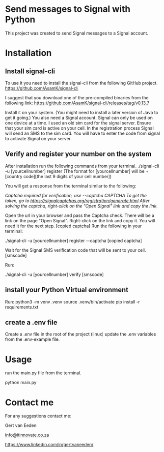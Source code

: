 # Send messages to Signal with Python

This project was created to send Signal messages to a Signal account.
 
# Installation

## Install signal-cli
To use it you need to install the signal-cli from the following GitHub project.
https://github.com/AsamK/signal-cli

I suggest that you download one of the pre-compiled binaries from the following link:
https://github.com/AsamK/signal-cli/releases/tag/v0.13.7

Install it on your system. (You might need to install a later version of Java to get it going.)
You also need a Signal account. Signal can only be used on one device at a time. I used an old sim card for the signal server. Ensure that your sim card is active on your cell. In the registration process Signal will send an SMS to the sim card. You will have to enter the code from signal to activate Signal on your server.
## Verify and register your number on the system
After installation run the following commands from your terminal.
./signal-cli -u [yourcellnumber] register
(The format for [yourcellnumber] will be +[country code][the last 9 digits of your cell number])

You will get a response from the terminal similar to the following:

*Captcha required for verification, use --captcha CAPTCHA
To get the token, go to https://signalcaptchas.org/registration/generate.html
After solving the captcha, right-click on the "Open Signal" link and copy the link.*

Open the url in your browser and pass the Captcha check.
There will be a link on the page "Open Signal".
Right-click on the link and copy it. You will need it for the next step.
[copied captcha]
Run the following in your terminal:

./signal-cli -u [yourcellnumber] register --captcha [copied captcha]

Wait for the Signal SMS verification code that will be sent to your cell.
[smscode]

Run:

./signal-cli -u  [yourcellnumber] verify [smscode]

## install your Python Virtual environment
Run:
python3 -m venv .venv
source .venv/bin/activate
pip install -r requirements.txt

## create a .env file
Create a .env file in the root of the project (linux)
update the .env variables from the .env-example file.

# Usage 

run the main.py file from the terminal. 

python main.py

# Contact me

For any suggestions contact me:

Gert van Eeden

info@itinnovate.co.za

https://www.linkedin.com/in/gertvaneeden/









